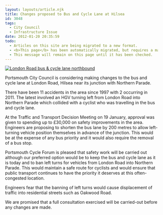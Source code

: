 ```yaml
---
layout: layouts/article.njk
title: Changes proposed to Bus and Cycle Lane at Hilsea
id: 3048
tags:
  - City Council
  - Infrastructure Issue
date: 2012-01-20 20:35:59
todo:
  - Articles on this site are being migrated to a new format.
  - <b>This page</b> has been automatically migrated, but requires a manual check-&amp;-tune to ensure the format and links all work as expected.
  - This message will remain on this page until it has been checked.
---
```


[![London Road bus &amp; cycle lane northbound](http://www.pompeybug.co.uk/wp-content/uploads/2012/01/London-Road-bus-cycle-lane-northbound-9may11-2-400x300-300x225.jpg "London Road bus &amp; cycle lane northbound 9May11 (2) (400x300)")](http://www.pompeybug.co.uk/wp-content/uploads/2012/01/London-Road-bus-cycle-lane-northbound-9may11-2-400x300.jpg)

Portsmouth City Council is considering making changes to the bus and cycle lane at London Road, Hilsea near its junction with Northern Parade.

There have been 11 accidents in the area since 1997 with 2 occurring in 2011\. The latest involved an HGV turning left from London Road into Northern Parade which collided with a cyclist who was travelling in the bus and cycle lane.

At the Traffic and Transport Decision Meeting on 19 January, approval was given to spending up to £30,000 on safety improvements in the area. Engineers are proposing to shorten the bus lane by 200 metres to allow left-turning vehicle position themselves in advance of the junction. This would be at the expense of any bus priority and it would also require the removal of a bus stop.

Portsmouth Cycle Forum is pleased that safety work will be carried out although our preferred option would be to keep the bus and cycle lane as it is today and to ban left turns for vehicles from London Road into Northern Parade. This would maintain a safe route for cyclists and would ensure that public transport continues to have the priority it deserves at this often-congested location.

Engineers fear that the banning of left turns would cause displacement of traffic into residential streets such as Oakwood Road.

We are promised that a full consultation exercised will be carried-out before any changes are made.

&nbsp;
